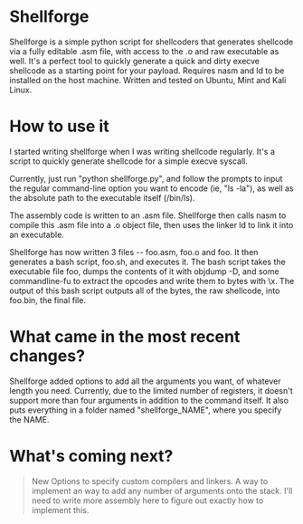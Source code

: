 # Shellforge

Shellforge is a simple python script for shellcoders that generates shellcode via a fully editable .asm file, with access to the .o and raw executable as well. It's a perfect tool to quickly generate a quick and dirty execve shellcode as a starting point for your payload. Requires nasm and ld to be installed on the host machine. Written and tested on Ubuntu, Mint and Kali Linux.

# How to use it

I started writing shellforge when I was writing shellcode regularly. It's a script to quickly generate shellcode for a simple execve syscall.

Currently, just run "python shellforge.py", and follow the prompts to input the regular command-line option you want to encode (ie, "ls -la"), as well as the absolute path to the executable itself (/bin/ls).

The assembly code is written to an .asm file. Shellforge then calls nasm to compile this .asm file into a .o object file, then uses the linker ld to link it into an executable.

Shellforge has now written 3 files -- foo.asm, foo.o and foo. It then generates a bash script, foo.sh, and executes it. The bash script takes the executable file foo, dumps the contents of it with objdump -D, and some commandline-fu to extract the opcodes and write them to bytes with \x. The output of this bash script outputs all of the bytes, the raw shellcode, into foo.bin, the final file.

# What came in the most recent changes?

Shellforge added options to add all the arguments you want, of whatever length you need. Currently, due to the limited number of registers, it doesn't support more than four arguments in addition to the command itself. It also puts everything in a folder named "shellforge_NAME", where you specify the NAME.

# What's coming next?

>New Options to specify custom compilers and linkers. 
>A way to implement an way to add any number of arguments onto the stack. I'll need to write more assembly here to figure out exactly how to implement this.
